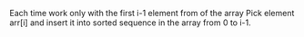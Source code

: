 Each time work only with the first i-1 element from of the array
Pick element arr[i] and insert it into sorted sequence in the array from 0 to i-1.
